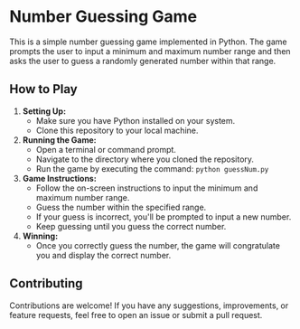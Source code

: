 <!DOCTYPE html>
<html lang="en">
<head>
  <meta charset="UTF-8">
  <meta name="viewport" content="width=device-width, initial-scale=1.0">
</head>
<body>

  <h1>Number Guessing Game</h1>

  <p>This is a simple number guessing game implemented in Python. The game prompts the user to input a minimum and maximum number range and then asks the user to guess a randomly generated number within that range.</p>

  <h2>How to Play</h2>

  <ol>
    <li><strong>Setting Up:</strong>
      <ul>
        <li>Make sure you have Python installed on your system.</li>
        <li>Clone this repository to your local machine.</li>
      </ul>
    </li>
    <li><strong>Running the Game:</strong>
      <ul>
        <li>Open a terminal or command prompt.</li>
        <li>Navigate to the directory where you cloned the repository.</li>
        <li>Run the game by executing the command: <code>python guessNum.py</code></li>
      </ul>
    </li>
    <li><strong>Game Instructions:</strong>
      <ul>
        <li>Follow the on-screen instructions to input the minimum and maximum number range.</li>
        <li>Guess the number within the specified range.</li>
        <li>If your guess is incorrect, you'll be prompted to input a new number.</li>
        <li>Keep guessing until you guess the correct number.</li>
      </ul>
    </li>
    <li><strong>Winning:</strong>
      <ul>
        <li>Once you correctly guess the number, the game will congratulate you and display the correct number.</li>
      </ul>
    </li>
  </ol>

  <h2>Contributing</h2>

  <p>Contributions are welcome! If you have any suggestions, improvements, or feature requests, feel free to open an issue or submit a pull request.</p>

</body>
</html>
